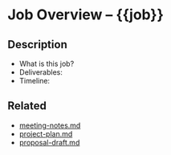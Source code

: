 # Job Overview – {{job}}

## Description
- What is this job?
- Deliverables:
- Timeline:

## Related
- [meeting-notes.md](meeting-notes.md)
- [project-plan.md](project-plan.md)
- [proposal-draft.md](proposal-draft.md)
